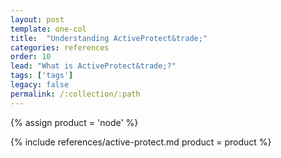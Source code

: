 ```yaml
---
layout: post
template: one-col
title:  "Understanding ActiveProtect&trade;"
categories: references
order: 10
lead: "What is ActiveProtect&trade;?"
tags: ['tags']
legacy: false
permalink: /:collection/:path
---
```


{% assign product = 'node' %}

{% include references/active-protect.md product = product %}